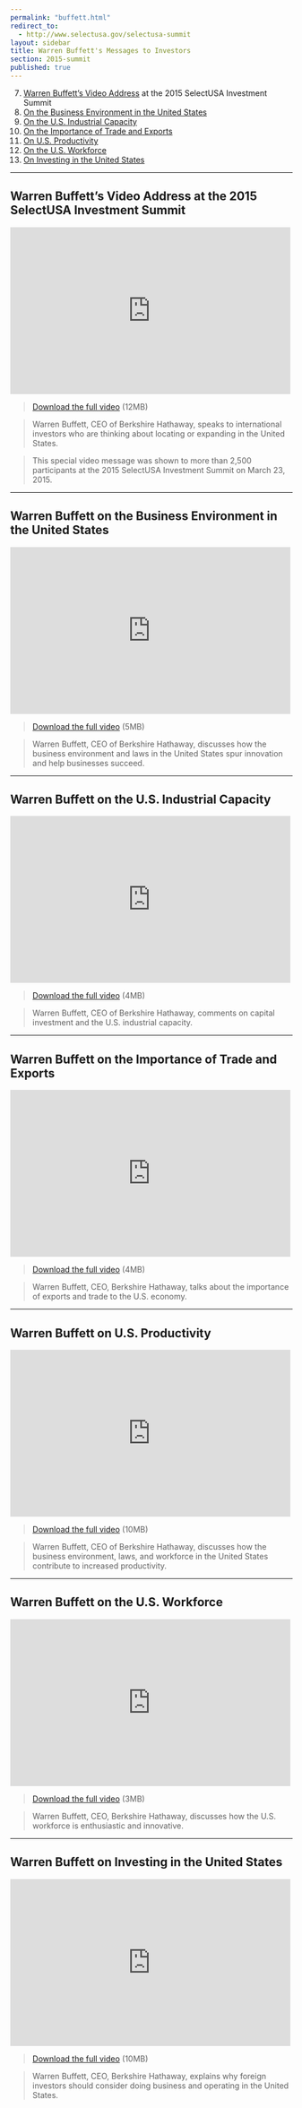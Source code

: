 ```yaml
---
permalink: "buffett.html"
redirect_to:
  - http://www.selectusa.gov/selectusa-summit
layout: sidebar
title: Warren Buffett's Messages to Investors
section: 2015-summit
published: true
---
```


7. <a href="#intro">Warren Buffett’s Video Address</a> at the 2015 SelectUSA Investment Summit<br>
6. <a href="#bizenv">On the Business Environment in the United States</a><br>
5. <a href="#capacity">On the U.S. Industrial Capacity</a><br>
4. <a href="#exports">On the Importance of Trade and Exports</a><br>
3. <a href="#productivity">On U.S. Productivity</a><br>
2. <a href="#workforce">On the U.S. Workforce</a><br>
1. <a href="#investing">On Investing in the United States</a><br>

---

## <a name="intro"></a>Warren Buffett’s Video Address at the 2015 SelectUSA Investment Summit

<div class="embed-responsive embed-responsive-16by9">
  <iframe class="embed-responsive-item"  width="500" height="298" src="https://www.youtube.com/embed/GLKDFhCjaY4?start=5" frameborder="0" allowfullscreen></iframe></div>

> [Download the full video](http://trade.gov/videos/2015-susa-summit-buffett-interview-032415.mp4) (12MB)

> Warren Buffett, CEO of Berkshire Hathaway, speaks to international investors who are thinking about locating or expanding in the United States. 

> This special video message was shown to more than 2,500 participants at the 2015 SelectUSA Investment Summit on March 23, 2015. 

---

## <a name="bizenv"></a>Warren Buffett on the Business Environment in the United States

<div class="embed-responsive embed-responsive-16by9">
  <iframe class="embed-responsive-item"  width="500" height="298" src="https://www.youtube.com/embed/-alz5YDCEks" frameborder="0" allowfullscreen></iframe></div>

> [Download the full video](http://trade.gov/videos/2015-susa-buffett-us-biz-environment-031015.mp4) (5MB)

> Warren Buffett, CEO of Berkshire Hathaway, discusses how the business environment and laws in the United States spur innovation and help businesses succeed.

---

## <a name="capacity"></a>Warren Buffett on the U.S. Industrial Capacity

<div class="embed-responsive embed-responsive-16by9">
  <iframe class="embed-responsive-item"  width="500" height="298" src="https://www.youtube.com/embed/JJSQlhXcv6E" frameborder="0" allowfullscreen></iframe></div>

> [Download the full video](http://trade.gov/videos/2015-susa-buffett-industrial-capacity-031015.mp4) (4MB)

> Warren Buffett, CEO of Berkshire Hathaway, comments on capital investment and the U.S. industrial capacity.

---

## <a name="exports"></a>Warren Buffett on the Importance of Trade and Exports

<div class="embed-responsive embed-responsive-16by9">
  <iframe class="embed-responsive-item"  width="500" height="298" src="https://www.youtube.com/embed/Bj-OQkPHIBE" frameborder="0" allowfullscreen></iframe></div>

> [Download the full video](http://trade.gov/videos/2015-susa-buffett-workforce-031015.mp4) (4MB)

> Warren Buffett, CEO, Berkshire Hathaway, talks about the importance of exports and trade to the U.S. economy.

---

## <a name="productivity"></a>Warren Buffett on U.S. Productivity

<div class="embed-responsive embed-responsive-16by9">
  <iframe class="embed-responsive-item"  width="500" height="298" src="https://www.youtube.com/embed/ysnXaanRAkI" frameborder="0" allowfullscreen></iframe></div>

> [Download the full video](http://trade.gov/videos/2015-susa-buffett-productivity-031015.mp4) (10MB)

> Warren Buffett, CEO of Berkshire Hathaway, discusses how the business environment, laws, and workforce in the United States contribute to increased productivity.

---

## <a name="workforce"></a>Warren Buffett on the U.S. Workforce

<div class="embed-responsive embed-responsive-16by9">
  <iframe class="embed-responsive-item" width="500" height="298" src="https://www.youtube.com/embed/QbvqyFIjh2o" frameborder="0" allowfullscreen></iframe></div>

> [Download the full video](http://trade.gov/videos/2015-susa-buffett-workforce-031015.mp4) (3MB)

> Warren Buffett, CEO, Berkshire Hathaway, discusses how the U.S. workforce is enthusiastic and innovative. 

---

## <a name="investing"></a>Warren Buffett on Investing in the United States

<div class="embed-responsive embed-responsive-16by9">
  <iframe class="embed-responsive-item"  width="500" height="298" src="https://www.youtube.com/embed/fGE-GLXw6HI" frameborder="0" allowfullscreen></iframe></div>

> [Download the full video](http://trade.gov/videos/2015-susa-buffett-investing-in-us-03105.mp4) (10MB)

> Warren Buffett, CEO, Berkshire Hathaway, explains why foreign investors should consider doing business and operating in the United States.


